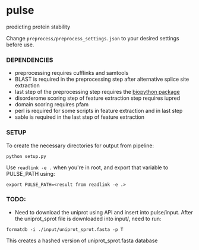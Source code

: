 # pulse
predicting protein stability

Change `preprocess/preprocess_settings.json` to your desired settings before use.

### DEPENDENCIES
* preprocessing requires cufflinks and samtools
* BLAST is required in the preprocessing step after alternative splice site extraction
* last step of the preprocessing step requires the [biopython package](https://github.com/biopython/biopython)
* disorderome scoring step of feature extraction step requires iupred
* domain scoring requires pfam
* perl is required for some scripts in feature extraction and in last step
* sable is required in the last step of feature extraction

### SETUP

To create the necessary directories for output from pipeline:

```
python setup.py
```

Use `readlink -e .` when you're in root, and export that variable to PULSE_PATH using:
```
export PULSE_PATH=<result from readlink -e .>
```

### TODO:
* Need to download the uniprot using API and insert into pulse/input. After the uniprot_sprot file is downloaded into input/, need to run:
```
formatdb -i ./input/uniprot_sprot.fasta -p T
```
This creates a hashed version of uniprot_sprot.fasta database